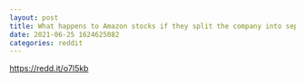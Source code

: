 ```yaml
--- 
layout: post 
title: What happens to Amazon stocks if they split the company into separate businesses (eg. Retail and AWS) 
date: 2021-06-25 1624625082 
categories: reddit 
--- 
```

https://redd.it/o7l5kb
